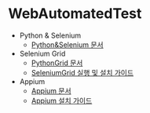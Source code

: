 # WebAutomatedTest
- Python &amp; Selenium
  - [Python&Selenium 문서](https://github.com/yjbae-ww/WebAutomatedTest/blob/main/Appium/AppiumDoccument.md)
- Selenium Grid
  - [PythonGrid 문서](https://github.com/yjbae-ww/WebAutomatedTest/blob/main/PythonSelenium/PythonSeleniumDocument.md)
  - [SeleniumGrid 실행 및 설치 가이드](https://github.com/yjbae-ww/WebAutomatedTest/blob/main/SeleniumGrid/SeleniumGridSettings.md)
- Appium
  - [Appium 문서](https://github.com/yjbae-ww/WebAutomatedTest/blob/main/Appium/AppiumDoccument.md)
  - [Appium 설치 가이드](https://github.com/yjbae-ww/WebAutomatedTest/blob/main/Appium/AppiumSettings.md)
